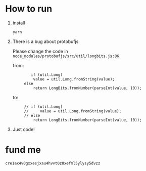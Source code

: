# How to run
1. install
   ```
   yarn
   ```
2. There is a bug about protobufjs

   Please change the code in `node_modules/protobufjs/src/util/longbits.js:86`

   from:
   ```
           if (util.Long)
            value = util.Long.fromString(value);
        else
            return LongBits.fromNumber(parseInt(value, 10));
   ```
   to:
   ```
        // if (util.Long)
        //     value = util.Long.fromString(value);
        // else
            return LongBits.fromNumber(parseInt(value, 10));
   ```
3. Just code!

# fund me
`cre1ax4v0gxxesjxau4hvvt0z8xefml5ylysy5dvzz`
